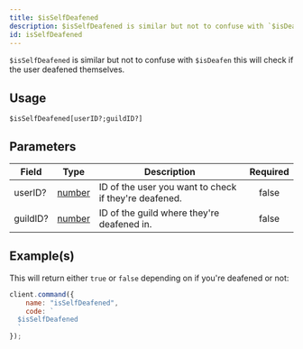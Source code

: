 ```yaml
---
title: $isSelfDeafened
description: $isSelfDeafened is similar but not to confuse with `$isDeafen` this will check if the user deafened themselves.
id: isSelfDeafened
---
```


`$isSelfDeafened` is similar but not to confuse with `$isDeafen` this will check if the user deafened themselves.

## Usage

```aoi
$isSelfDeafened[userID?;guildID?]
```

## Parameters

| Field    | Type                                                                                              | Description                                           | Required |
| -------- | ------------------------------------------------------------------------------------------------- | ----------------------------------------------------- | :------: |
| userID?  | [number](https://developer.mozilla.org/en-US/docs/Web/JavaScript/Reference/Global_Objects/Number) | ID of the user you want to check if they're deafened. |  false   |
| guildID? | [number](https://developer.mozilla.org/en-US/docs/Web/JavaScript/Reference/Global_Objects/Number) | ID of the guild where they're deafened in.            |  false   |

## Example(s)

This will return either `true` or `false` depending on if you're deafened or not:

```javascript
client.command({
    name: "isSelfDeafened",
    code: `
  $isSelfDeafened
  `
});
```
